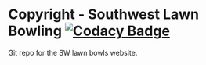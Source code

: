 # Copyright - Southwest Lawn Bowling [![Codacy Badge](https://api.codacy.com/project/badge/Grade/c2b740f78b5044528f8386045e4069e9)](https://www.codacy.com/manual/gallogiulia/swlawnbowlswebsite?utm_source=github.com&amp;utm_medium=referral&amp;utm_content=gallogiulia/swlawnbowlswebsite&amp;utm_campaign=Badge_Grade)

Git repo for the SW lawn bowls website.

